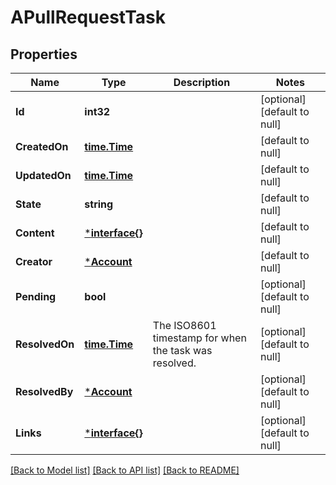 # APullRequestTask

## Properties
Name | Type | Description | Notes
------------ | ------------- | ------------- | -------------
**Id** | **int32** |  | [optional] [default to null]
**CreatedOn** | [**time.Time**](time.Time.md) |  | [default to null]
**UpdatedOn** | [**time.Time**](time.Time.md) |  | [default to null]
**State** | **string** |  | [default to null]
**Content** | [***interface{}**](interface{}.md) |  | [default to null]
**Creator** | [***Account**](account.md) |  | [default to null]
**Pending** | **bool** |  | [optional] [default to null]
**ResolvedOn** | [**time.Time**](time.Time.md) | The ISO8601 timestamp for when the task was resolved. | [optional] [default to null]
**ResolvedBy** | [***Account**](account.md) |  | [optional] [default to null]
**Links** | [***interface{}**](interface{}.md) |  | [optional] [default to null]

[[Back to Model list]](../README.md#documentation-for-models) [[Back to API list]](../README.md#documentation-for-api-endpoints) [[Back to README]](../README.md)

